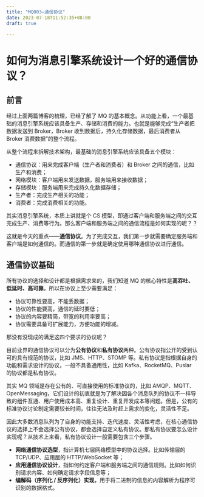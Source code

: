 ```yaml
---
title: "MQ003—通信协议"
date: 2023-07-18T11:52:35+08:00
draft: true

---
```


# 如何为消息引擎系统设计一个好的通信协议？

## 前言

经过上面两篇博客的梳理，已经了解了 MQ 的基本概念。从功能上看，一个最基础的消息引擎系统应该具备生产、存储和消费的能力。也就是能够完成“生产者把数据发送到 Broker，Broker 收到数据后，持久化存储数据，最后消费者从 Broker 消费数据”的整个流程。

从整个流程来拆解技术架构，最基础的消息引擎系统应该具备五个模块：

- 通信协议：用来完成客户端（生产者和消费者）和 Broker 之间的通信，比如生产和消费；
- 网络模块：客户端用来发送数据，服务端用来接收数据；
- 存储模块：服务端用来完成持久化数据存储；
- 生产者：完成生产相关的功能；
- 消费者：完成消费相关的功能。

其实消息引擎系统，本质上讲就是个 CS 模型，即通过客户端和服务端之间的交互完成生产、消费等行为。那么客户端和服务端之间的通信流程是如何实现的呢？？

这就是今天的重点——**通信协议**。为了完成交互，我们第一步就需要确定服务端和客户端是如何通信的。而通信的第一步就是确定使用哪种通信协议进行通信。

## 通信协议基础

所有协议的选择和设计都是根据需求来的，我们知道 MQ 的核心特性是**高吞吐、低延时、高可靠**，所以在协议上至少需要满足：

- 协议可靠性要高，不能丢数据；
- 协议的性能要高，通信的延时要低；
- 协议的内容要精简，带宽的利用率要高；
- 协议需要具备可扩展能力，方便功能的增减。

那没有没现成的满足这四个要求的协议呢？

目前业界的通信协议可以分为**公有协议**和**私有协议**两种。公有协议指公开的受到认可的具有规范的协议，比如 JMS、HTTP、STOMP 等。私有协议是指根据自身的功能和需求设计的协议，一般不具备通用性，比如 Kafka、RocketMQ、Puslar 的协议都是私有协议。

其实 MQ 领域是存在公有的、可直接使用的标准协议的，比如 AMQP、MQTT、OpenMessaging，它们设计的初衷就是为了解决因各个消息队列的协议不一样导致的组件互通、用户使用成本高、重复设计、重复开发成本等问题。但是，公有的标准协议讨论制定需要较长时间，往往无法及时赶上需求的变化，灵活性不足。

因此大多数消息队列为了自身的功能支持、迭代速度、灵活性考虑，在核心通信协议的选择上不会选择公有协议，都会选择自定义私有协议。那私有协议要怎么设计实现呢？从技术上来看，私有协议设计一般需要包含三个步骤。

- **网络通信协议选型**，指计算机七层网络模型中的协议选择。比如传输层的 TCP/UDP、应用层的 HTTP/WebSocket 等；
- **应用通信协议设计**，指如何约定客户端和服务端之间的通信规则。比如如何识别请求内容、如何确定请求字段信息等；
- **编解码（序列化 / 反序列化）实现**，用于将二进制的信息的内容解析为程序可识别的数据格式。

